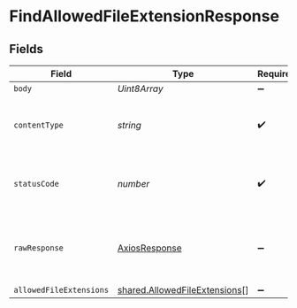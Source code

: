 # FindAllowedFileExtensionResponse


## Fields

| Field                                                                          | Type                                                                           | Required                                                                       | Description                                                                    |
| ------------------------------------------------------------------------------ | ------------------------------------------------------------------------------ | ------------------------------------------------------------------------------ | ------------------------------------------------------------------------------ |
| `body`                                                                         | *Uint8Array*                                                                   | :heavy_minus_sign:                                                             | N/A                                                                            |
| `contentType`                                                                  | *string*                                                                       | :heavy_check_mark:                                                             | HTTP response content type for this operation                                  |
| `statusCode`                                                                   | *number*                                                                       | :heavy_check_mark:                                                             | HTTP response status code for this operation                                   |
| `rawResponse`                                                                  | [AxiosResponse](https://axios-http.com/docs/res_schema)                        | :heavy_minus_sign:                                                             | Raw HTTP response; suitable for custom response parsing                        |
| `allowedFileExtensions`                                                        | [shared.AllowedFileExtensions](../../models/shared/allowedfileextensions.md)[] | :heavy_minus_sign:                                                             | OK                                                                             |